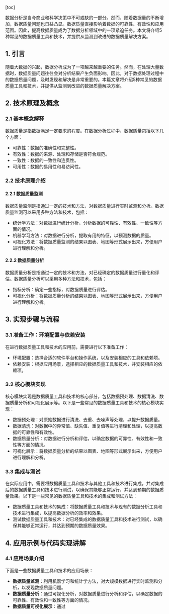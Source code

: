 
[toc]                    
                
                
数据分析是当今商业和科学决策中不可或缺的一部分。然而，随着数据量的不断增加，数据质量问题也日益凸显。数据质量直接影响着数据的可靠性、有效性和应用范围。因此，提高数据质量成为了数据分析领域中的一项紧迫任务。本文将介绍5种常见的数据质量工具和技术，并提供从监测到改进的数据质量解决方案。

## 1. 引言

随着大数据的兴起，数据分析成为了一项越来越重要的任务。然而，在处理大量数据时，数据质量问题往往会对分析结果产生负面影响。因此，对于数据处理过程中的数据质量问题，及时发现和解决是非常重要的。本篇文章将介绍5种常见的数据质量工具和技术，并提供从监测到改进的数据质量解决方案。

## 2. 技术原理及概念

### 2.1 基本概念解释

数据质量是指数据满足一定要求的程度。在数据分析过程中，数据质量包括以下几个方面：

- 可靠性：数据的准确性和完整性。
- 有效性：数据的来源、处理和存储是否符合规范。
- 一致性：数据的一致性和连贯性。
- 可用性：数据的易用性和易访问性。

### 2.2 技术原理介绍

#### 2.2.1 数据质量监测

数据质量监测是指通过一定的技术和方法，对数据质量进行实时监测和分析。数据质量监测可以采用多种方法和技术，包括：

- 统计学方法：对数据进行统计分析，分析数据的可靠性、有效性、一致性等方面的情况。
- 机器学习方法：对数据进行分析，提取有用的特征，以预测数据的质量。
- 可视化方法：将数据质量监测的结果以图表、地图等形式展示出来，方便用户进行理解和分析。

#### 2.2.2 数据质量分析

数据质量分析是指通过一定的技术和方法，对已经确定的数据质量进行量化和评估。数据质量分析可以采用多种方法和技术，包括：

- 指标分析：确定一些指标，对数据质量进行评估。
- 可视化分析：将数据质量分析的结果以图表、地图等形式展示出来，方便用户进行理解和分析。

## 3. 实现步骤与流程

### 3.1 准备工作：环境配置与依赖安装

在进行数据质量工具和技术的应用前，需要进行以下准备工作：

- 环境配置：选择合适的软件平台和操作系统，以及安装相应的工具和依赖项。
- 依赖安装：根据应用场景，选择相应的数据质量工具和技术，并安装相应的依赖项。

### 3.2 核心模块实现

核心模块实现是数据质量工具和技术的核心部分，包括数据预处理、数据清洗、数据质量分析和可视化展示等。以下是一些常见的数据质量工具和技术的核心模块实现：

- 数据预处理：对原始数据进行清洗、去重、去噪声等处理，以提升数据质量。
- 数据清洗：对数据中的异常值、缺失值、重复值等进行清理和处理，以提高数据的可靠性和有效性。
- 数据质量分析：对数据进行分析和评估，以确定数据的可靠性、有效性和一致性等方面的情况。
- 可视化展示：将数据质量分析的结果以图表、地图等形式展示出来，方便用户进行理解和分析。

### 3.3 集成与测试

在实际应用中，需要将数据质量工具和技术与其他工具和技术进行集成，并对集成后的数据质量工具和技术进行测试，以确保其能够正常运行，并达到预期的数据质量效果。以下是一些常见的数据质量工具和技术的集成和测试方法：

- 数据质量工具和技术的集成：将数据质量工具和技术与现有的数据分析工具和技术进行集成，以提高数据分析的效率和效果。
- 测试数据质量工具和技术：对已经集成的数据质量工具和技术进行测试，以确保其能够正常运行，并达到预期的数据质量效果。

## 4. 应用示例与代码实现讲解

### 4.1 应用场景介绍

下面是一些数据质量工具和技术的应用场景：

- **数据质量监测**：利用机器学习和统计学方法，对大规模数据进行实时监测和分析，以发现数据质量问题。
- **数据质量分析**：通过可视化分析，对数据质量进行分析和评估，以确定数据的可靠性、有效性和一致性等方面的情况。
- **数据质量可视化展示**：通过

